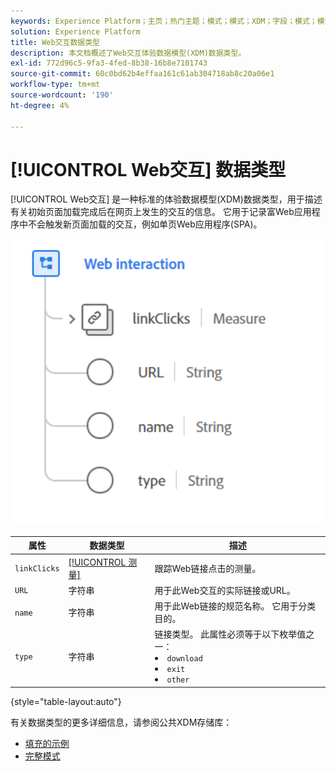 ```yaml
---
keywords: Experience Platform；主页；热门主题；模式；模式；XDM；字段；模式；模式；Web交互；数据类型；数据类型；
solution: Experience Platform
title: Web交互数据类型
description: 本文档概述了Web交互体验数据模型(XDM)数据类型。
exl-id: 772d96c5-9fa3-4fed-8b38-16b8e7101743
source-git-commit: 60c0bd62b4effaa161c61ab304718ab8c20a06e1
workflow-type: tm+mt
source-wordcount: '190'
ht-degree: 4%

---
```


# [!UICONTROL Web交互] 数据类型

[!UICONTROL Web交互] 是一种标准的体验数据模型(XDM)数据类型，用于描述有关初始页面加载完成后在网页上发生的交互的信息。 它用于记录富Web应用程序中不会触发新页面加载的交互，例如单页Web应用程序(SPA)。

<img src="../images/data-types/web-interaction.PNG" width="500" /><br />

| 属性 | 数据类型 | 描述 |
| --- | --- | --- |
| `linkClicks` | [[!UICONTROL 测量]](./measure.md) | 跟踪Web链接点击的测量。 |
| `URL` | 字符串 | 用于此Web交互的实际链接或URL。 |
| `name` | 字符串 | 用于此Web链接的规范名称。 它用于分类目的。 |
| `type` | 字符串 | 链接类型。 此属性必须等于以下枚举值之一： <li> `download` </li> <li> `exit` </li> <li> `other` </li> |

{style=&quot;table-layout:auto&quot;}

有关数据类型的更多详细信息，请参阅公共XDM存储库：

* [填充的示例](https://github.com/adobe/xdm/blob/master/components/datatypes/deprecated/webinteraction.example.1.json)
* [完整模式](https://github.com/adobe/xdm/blob/master/components/datatypes/deprecated/webinteraction.schema.json)
